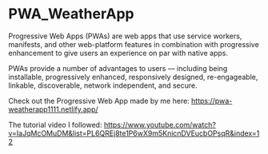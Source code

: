 # PWA_WeatherApp

Progressive Web Apps (PWAs) are web apps that use service workers, manifests, and other web-platform features in combination with progressive enhancement to give users an experience on par with native apps.

PWAs provide a number of advantages to users — including being installable, progressively enhanced, responsively designed, re-engageable, linkable, discoverable, network independent, and secure.

Check out the Progressive Web App made by me here: https://pwa-weatherapp1111.netlify.app/

The tutorial video I followed: https://www.youtube.com/watch?v=IaJqMcOMuDM&list=PL6QREj8te1P6wX9m5KnicnDVEucbOPsqR&index=12
